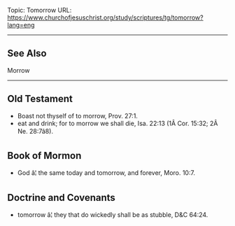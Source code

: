 Topic: Tomorrow
URL: https://www.churchofjesuschrist.org/study/scriptures/tg/tomorrow?lang=eng

---

## See Also

Morrow

---

## Old Testament

- Boast not thyself of to morrow, Prov. 27:1.
- eat and drink; for to morrow we shall die, Isa. 22:13 (1Â Cor. 15:32; 2Â Ne. 28:7â8).

## Book of Mormon

- God â¦ the same today and tomorrow, and forever, Moro. 10:7.

## Doctrine and Covenants

- tomorrow â¦ they that do wickedly shall be as stubble, D&C 64:24.

